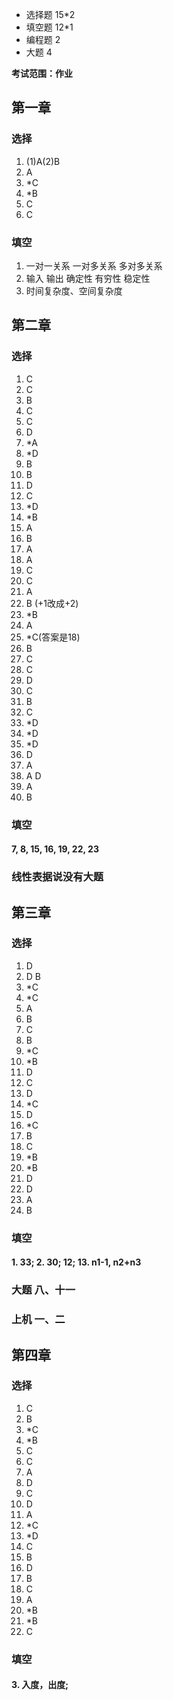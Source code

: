 + 选择题 15\*2
+ 填空题 12\*1
+ 编程题 2
+ 大题   4

**考试范围：作业**

## 第一章
### 选择
1. (1)A(2)B
2. A
3. \*C 
4. \*B 
5. C 
6. C 
### 填空
1. 一对一关系 一对多关系 多对多关系
2. 输入 输出 确定性 有穷性 稳定性
3. 时间复杂度、空间复杂度

## 第二章
### 选择
1. C 
2. C 
3. B 
4. C 
5. C 
6. D 
7. \*A 
8. \*D 
9. B 
10. B
11. D 
12. C
13. \*D 
14. \*B 
15. A 
16. B 
17. A
18. A
19. C
20. C
21. A
22. B (+1改成+2)
23. \*B
24. A
25. \*C(答案是18)
26. B
27. C
28. C
29. D
30. C
31. B
32. C
33. \*D
34. \*D
35. \*D
36. D
37. A
38. A D
39. A
40. B
### 填空
#### 7, 8, 15, 16, 19, 22, 23
### 线性表据说没有大题

## 第三章
### 选择
1. D
2. D B
3. \*C
4. \*C
5. A
6. B
7. C
8. B
9. \*C
10. \*B
11. D
12. C
13. D
14. \*C
15. D
16. \*C
17. B
18. C
19. \*B
20. \*B
21. D
22. D
23. A
24. B
### 填空
#### 1. 33; 2. 30; 12; 13. n1-1, n2+n3
### 大题 八、十一
### 上机 一、二

## 第四章
### 选择
1. C
2. B
3. \*C
4. \*B
5. C
6. C
7. A
8. D
9. C
10. D
11. A
12. \*C
13. \*D
14. C
15. B
16. D
17. B
18. C
19. A
20. \*B
21. \*B
22. C
### 填空
#### 3. 入度，出度;
